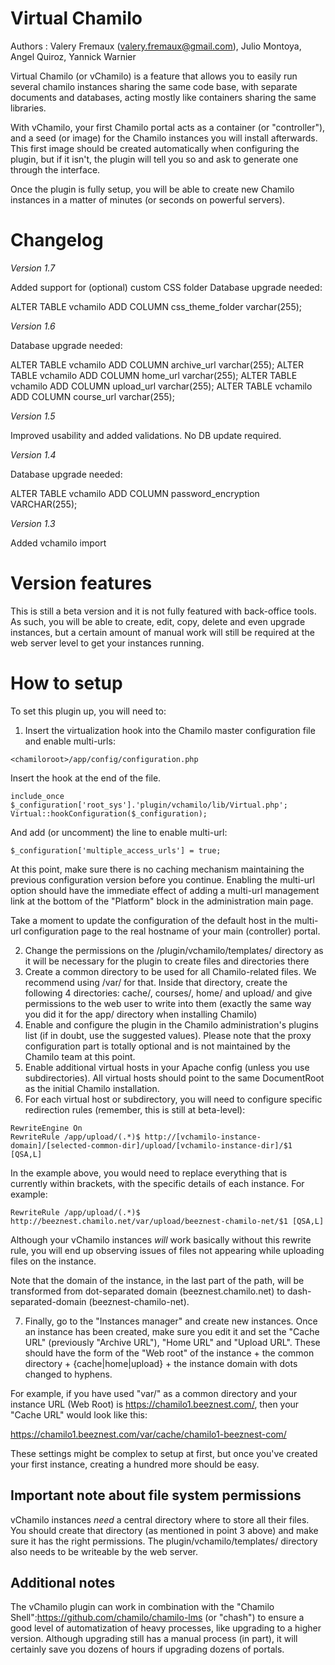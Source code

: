 Virtual Chamilo
===================

Authors : Valery Fremaux (valery.fremaux@gmail.com), Julio Montoya, Angel Quiroz, Yannick Warnier

Virtual Chamilo (or vChamilo) is a feature that allows you to easily run several chamilo instances 
sharing the same code base, with separate documents and databases, acting mostly like containers
sharing the same libraries.

With vChamilo, your first Chamilo portal acts as a container (or "controller"), and a seed
 (or image) for the Chamilo instances you will install afterwards. This first image should be 
 created automatically when configuring the plugin, but if it isn't, the plugin will tell you
 so and ask to generate one through the interface.
 
Once the plugin is fully setup, you will be able to create new Chamilo instances in a
 matter of minutes (or seconds on powerful servers).

Changelog
=========

*Version 1.7*

Added support for (optional) custom CSS folder
Database upgrade needed:

  ALTER TABLE vchamilo ADD COLUMN css_theme_folder varchar(255);


*Version 1.6*

Database upgrade needed:

  ALTER TABLE vchamilo ADD COLUMN archive_url varchar(255);
  ALTER TABLE vchamilo ADD COLUMN home_url varchar(255);
  ALTER TABLE vchamilo ADD COLUMN upload_url varchar(255);
  ALTER TABLE vchamilo ADD COLUMN course_url varchar(255);

*Version 1.5*

Improved usability and added validations. No DB update required.

*Version 1.4*

Database upgrade needed: 

  ALTER TABLE vchamilo ADD COLUMN password_encryption VARCHAR(255);

*Version 1.3*

Added vchamilo import


Version features
===================
This is still a beta version and it is not fully featured with back-office tools.
As such, you will be able to create, edit, copy, delete and even upgrade instances, but a certain
amount of manual work will still be required at the web server level to get your instances running.

How to setup
===================

To set this plugin up, you will need to:

1. Insert the virtualization hook into the Chamilo master configuration file and enable multi-urls:

```
<chamiloroot>/app/config/configuration.php
```

Insert the hook at the end of the file.

```
include_once $_configuration['root_sys'].'plugin/vchamilo/lib/Virtual.php';
Virtual::hookConfiguration($_configuration);
```
And add (or uncomment) the line to enable multi-url:
 
```
$_configuration['multiple_access_urls'] = true;
```
At this point, make sure there is no caching mechanism maintaining the previous configuration
 version before you continue. Enabling the multi-url option should have the immediate effect
  of adding a multi-url management link at the bottom of the "Platform" block in the 
  administration main page.

Take a moment to update the configuration of the default host in the multi-url configuration page
to the real hostname of your main (controller) portal.

2. Change the permissions on the <chamiloroot>/plugin/vchamilo/templates/ directory as it will
 be necessary for the plugin to create files and directories there
3. Create a common directory to be used for all Chamilo-related files. 
 We recommend using <chamiloroot>/var/ for that. Inside that directory, create the following 4
 directories: cache/, courses/, home/ and upload/ and give permissions to the web user to write
 into them (exactly the same way you did it for the app/ directory when installing Chamilo)
4. Enable and configure the plugin in the Chamilo administration's plugins list 
 (if in doubt, use the suggested values). Please note that the proxy configuration part is 
 totally optional and is not maintained by the Chamilo team at this point. 
5. Enable additional virtual hosts in your Apache config (unless you use subdirectories). All virtual hosts should point to the same DocumentRoot as the initial Chamilo installation.
6. For each virtual host or subdirectory, you will need to configure specific redirection rules (remember, this is still at beta-level):

```
RewriteEngine On
RewriteRule /app/upload/(.*)$ http://[vchamilo-instance-domain]/[selected-common-dir]/upload/[vchamilo-instance-dir]/$1 [QSA,L]
```
In the example above, you would need to replace everything that is currently within brackets, with
the specific details of each instance. For example:
```
RewriteRule /app/upload/(.*)$ http://beeznest.chamilo.net/var/upload/beeznest-chamilo-net/$1 [QSA,L]
```
Although your vChamilo instances *will* work basically without this rewrite rule, you will end 
up observing issues of files not appearing while uploading files on the instance.
 
Note that the domain of the instance, in the last part of the path, will be transformed 
from dot-separated domain (beeznest.chamilo.net) to dash-separated-domain (beeznest-chamilo-net).

7. Finally, go to the "Instances manager" and create new instances. Once an instance has been 
created, make sure you edit it and set the "Cache URL" (previously "Archive URL"), "Home URL" and "Upload URL". These should
have the form of the "Web root" of the instance + the common directory + {cache|home|upload} + the 
instance domain with dots changed to hyphens.

For example, if you have used "var/" as a common directory and your instance URL (Web Root) is 
https://chamilo1.beeznest.com/, then your "Cache URL" would look like this:

  https://chamilo1.beeznest.com/var/cache/chamilo1-beeznest-com/

These settings might be complex to setup at first, but once you've created your first instance,
creating a hundred more should be easy.

Important note about file system permissions
-------------

vChamilo instances *need* a central directory where to store all their files. You should create
that directory (as mentioned in point 3 above) and make sure it has the right permissions. 
The plugin/vchamilo/templates/ directory also needs to be writeable by the web server.

Additional notes
-------------

The vChamilo plugin can work in combination with the "Chamilo Shell":https://github.com/chamilo/chamilo-lms 
(or "chash") to ensure a good level of automatization of heavy processes, like upgrading to a higher version.
Although upgrading still has a manual process (in part), it will certainly save you dozens of hours if
upgrading dozens of portals.

